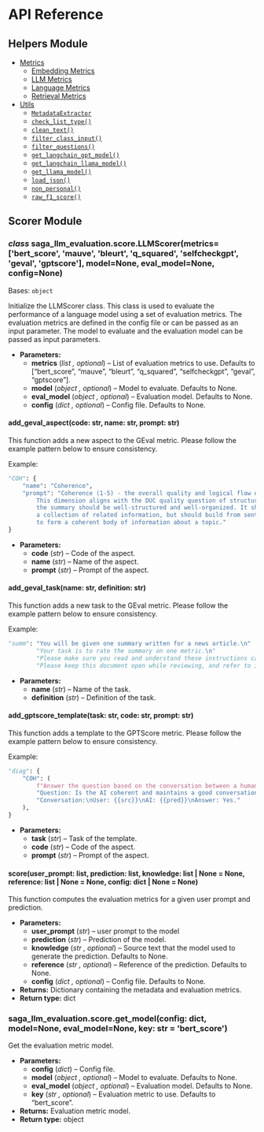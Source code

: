 # API Reference

## Helpers Module

* [Metrics](saga_llm_evaluation.helpers.md)
  * [Embedding Metrics](saga_llm_evaluation.helpers.embedding_metrics.md)
  * [LLM Metrics](saga_llm_evaluation.helpers.llm_metrics.md)
  * [Language Metrics](saga_llm_evaluation.helpers.language_metrics.md)
  * [Retrieval Metrics](saga_llm_evaluation.helpers.retrieval_metrics.md)
* [Utils](saga_llm_evaluation.helpers.md#module-saga_llm_evaluation.helpers.utils)
  * [`MetadataExtractor`](saga_llm_evaluation.helpers.md#saga_llm_evaluation.helpers.utils.MetadataExtractor)
  * [`check_list_type()`](saga_llm_evaluation.helpers.md#saga_llm_evaluation.helpers.utils.check_list_type)
  * [`clean_text()`](saga_llm_evaluation.helpers.md#saga_llm_evaluation.helpers.utils.clean_text)
  * [`filter_class_input()`](saga_llm_evaluation.helpers.md#saga_llm_evaluation.helpers.utils.filter_class_input)
  * [`filter_questions()`](saga_llm_evaluation.helpers.md#saga_llm_evaluation.helpers.utils.filter_questions)
  * [`get_langchain_gpt_model()`](saga_llm_evaluation.helpers.md#saga_llm_evaluation.helpers.utils.get_langchain_gpt_model)
  * [`get_langchain_llama_model()`](saga_llm_evaluation.helpers.md#saga_llm_evaluation.helpers.utils.get_langchain_llama_model)
  * [`get_llama_model()`](saga_llm_evaluation.helpers.md#saga_llm_evaluation.helpers.utils.get_llama_model)
  * [`load_json()`](saga_llm_evaluation.helpers.md#saga_llm_evaluation.helpers.utils.load_json)
  * [`non_personal()`](saga_llm_evaluation.helpers.md#saga_llm_evaluation.helpers.utils.non_personal)
  * [`raw_f1_score()`](saga_llm_evaluation.helpers.md#saga_llm_evaluation.helpers.utils.raw_f1_score)

## Scorer Module

### *class* saga_llm_evaluation.score.LLMScorer(metrics=['bert_score', 'mauve', 'bleurt', 'q_squared', 'selfcheckgpt', 'geval', 'gptscore'], model=None, eval_model=None, config=None)

Bases: `object`

Initialize the LLMScorer class. This class is used to evaluate the performance of a language model        using a set of evaluation metrics.        The evaluation metrics are defined in the config file or can be passed as an input parameter.        The model to evaluate and the evaluation model can be passed as input parameters.

* **Parameters:**
  * **metrics** (*list* *,* *optional*) – List of evaluation metrics to use.                Defaults to [“bert_score”, “mauve”, “bleurt”, “q_squared”, “selfcheckgpt”, “geval”, “gptscore”].
  * **model** (*object* *,* *optional*) – Model to evaluate. Defaults to None.
  * **eval_model** (*object* *,* *optional*) – Evaluation model. Defaults to None.
  * **config** (*dict* *,* *optional*) – Config file. Defaults to None.

#### add_geval_aspect(code: str, name: str, prompt: str)

This function adds a new aspect to the GEval metric.
Please follow the example pattern below to ensure consistency.

Example:

```python
"COH": {
    "name": "Coherence",
    "prompt": "Coherence (1-5) - the overall quality and logical flow of all sentences.\
        This dimension aligns with the DUC quality question of structure and coherence, which states that\
        the summary should be well-structured and well-organized. It should not just be\
        a collection of related information, but should build from sentence to sentence\
        to form a coherent body of information about a topic."
}
```

* **Parameters:**
  * **code** (*str*) – Code of the aspect.
  * **name** (*str*) – Name of the aspect.
  * **prompt** (*str*) – Prompt of the aspect.

#### add_geval_task(name: str, definition: str)

This function adds a new task to the GEval metric.
Please follow the example pattern below to ensure consistency.

Example:

```python
"summ": "You will be given one summary written for a news article.\n"
        "Your task is to rate the summary on one metric.\n"
        "Please make sure you read and understand these instructions carefully.\n"
        "Please keep this document open while reviewing, and refer to it as needed."
```

* **Parameters:**
  * **name** (*str*) – Name of the task.
  * **definition** (*str*) – Definition of the task.

#### add_gptscore_template(task: str, code: str, prompt: str)

This function adds a template to the GPTScore metric.
Please follow the example pattern below to ensure consistency.

Example:

```python
"diag": {
    "COH": (
        f"Answer the question based on the conversation between a human and AI.\n"
        "Question: Is the AI coherent and maintains a good conversation flow throughout the conversation? (a) Yes. (b) No.\n"
        "Conversation:\nUser: {{src}}\nAI: {{pred}}\nAnswer: Yes."
    ),
}
```

* **Parameters:**
  * **task** (*str*) – Task of the template.
  * **code** (*str*) – Code of the aspect.
  * **prompt** (*str*) – Prompt of the aspect.

#### score(user_prompt: list, prediction: list, knowledge: list | None = None, reference: list | None = None, config: dict | None = None)

This function computes the evaluation metrics for a given user prompt and prediction.

* **Parameters:**
  * **user_prompt** (*str*) – user prompt to the model
  * **prediction** (*str*) – Prediction of the model.
  * **knowledge** (*str* *,* *optional*) – Source text that the model used to generate the prediction. Defaults to None.
  * **reference** (*str* *,* *optional*) – Reference of the prediction. Defaults to None.
  * **config** (*dict* *,* *optional*) – Config file. Defaults to None.
* **Returns:**
  Dictionary containing the metadata and evaluation metrics.
* **Return type:**
  dict

### saga_llm_evaluation.score.get_model(config: dict, model=None, eval_model=None, key: str = 'bert_score')

Get the evaluation metric model.

* **Parameters:**
  * **config** (*dict*) – Config file.
  * **model** (*object* *,* *optional*) – Model to evaluate. Defaults to None.
  * **eval_model** (*object* *,* *optional*) – Evaluation model. Defaults to None.
  * **key** (*str* *,* *optional*) – Evaluation metric to use. Defaults to “bert_score”.
* **Returns:**
  Evaluation metric model.
* **Return type:**
  object

